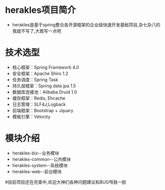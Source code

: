 # herakles项目简介
- herakles是基于spring整合各开源框架的企业级快速开发基础项目,杂七杂八的我就不写了,大致写一点吧
 

# 技术选型
- 核心框架：Spring Framework 4.0
- 安全框架：Apache Shiro 1.2
- 任务调度：Spring Task
- 持久层框架：Spring data jpa 1.5
- 数据库连接池：Alibaba Druid 1.0
- 缓存框架：Redis, Ehcache
- 日志管理：SLF4J,Logback
- 前端框架：Bootstrap + Jquary
- 模板引擎：Velocity


# 模块介绍
- herakles-biz--业务模块
- herakles-common--公共模块
- herakles-system--系统模块
- herakles-web--前台模块




#目前项目还在完善中,欢迎大神们各种问题建议和BUG甩我一脸
